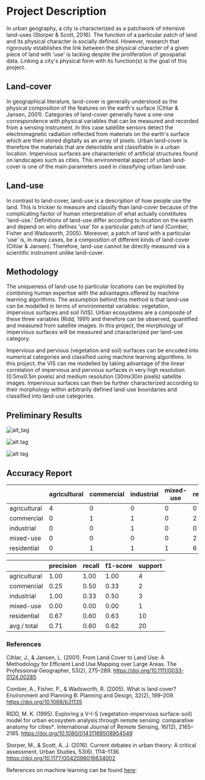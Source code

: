 # Project Description

In urban geography, a city is characterized as a patchwork of intensive land-uses (Storper & Scott, 2016). The function of a particular patch of land and its physical character is socially defined. However, research that rigorously establishes the link between the physical character of a given piece of land with 'use' is lacking despite the proliferation of geospatial data. Linking a city's physical form with its function(s) is the goal of this project. 

## Land-cover
In geographical literature, land-cover is generally understood as the physical composition of the features on the earth's surface (Cihlar & Jansen, 2001). Categories of land-cover generally have a one-one correspondence with physical variables that can be measured and recorded from a sensing instrument. In this case satellite sensors detect the electromagnetic radiation reflected from materials on the earth's surface which are then stored digitally as an array of pixels. Urban land-cover is therefore the materials that are detectable and classifiable in a urban location. Impervious surfaces are characteristic of artificial structures found on landscapes such as cities. This environmental aspect of urban land-cover is one of the main parameters used in classifying urban land-use.

## Land-use
In contrast to land-cover, land-use is a description of how people use the land. This is trickier to measure and classify than land-cover because of the complicating factor of human interpretation of what actually constitutes 'land-use.' Definitions of land-use differ according to location on the earth and depend on who defines 'use' for a particular patch of land (Comber, Fisher and Wadsworth, 2005). Moreover, a patch of land with a particular 'use' is, in many cases, be a composition of different kinds of land-cover (Cihlar & Jansen). Therefore, land-use cannot be directly measured via a scientific instrument unlike land-cover.

## Methodology
The uniqueness of land-use to particular locations can be exploited by combining human expertise with the advantages offered by machine learning algorithms. The assumption behind this method is that land-use can be modelled in terms of environmental variables: vegetation, impervious surfaces and soil (VIS). Urban ecosystems are a composite of these three variables (Ridd, 1991) and therefore can be observed, quantified and measured from satellite images. In this project, the morphology of impervious surfaces will be measured and characterized per land-use category. 

Impervious and pervious (vegetation and soil) surfaces can be encoded into numerical categories and classified using machine learning algorithms. In this project, the VIS can me modelled by taking advantage of the linear correlation of impervious and pervious surfaces in very high resolution (0.5mx0.5m pixels) and medium resolution (30mx30m pixels) satellite images. Impervious surfaces can then be further characterized according to their morphology within arbitrarily defined land-use boundaries and classified into land-use categories. 

## Preliminary Results

![alt_tag](https://github.com/tropicalmentat/land-cover-to-land-use-classification/blob/master/general_workflow.png)

![alt tag](https://github.com/tropicalmentat/land-cover-to-land-use-classification/blob/master/prelim%20land%20cover.png)

![alt tag](https://github.com/tropicalmentat/land-cover-to-land-use-classification/blob/master/land-use%20classification.png)

## Accuracy Report

|             | agricultural | commercial | industrial | mixed-use | residential |
| --- | --- | --- | --- | --- | --- |
|agricultural      |       4     |      0     |      0     |     0       |     0|
|commercial         |      0      |     1      |     1     |     0       |     2|
|industrial          |     0      |     0      |     1     |     0       |     0|
|mixed-use           |     0       |    0      |     0     |     0       |     2|
|residential       |       0       |    1       |    1     |     1        |    6|

|              |precision  |  recall | f1-score  | support|
|   ---           |---  |  --- | ---  | ---|
|agricultural    |   1.00   |   1.00  |    1.00   |      4|
|  commercial    |   0.25   |   0.50  |    0.33    |     2|
|  industrial   |    1.00   |   0.33   |   0.50   |      3|
|   mixed-use  |     0.00   |   0.00    |  0.00    |     1|
| residential   |    0.67    |  0.60  |    0.63   |     10|
| avg / total    |   0.71   |   0.60   |   0.62    |    20|



### References

Cihlar, J., & Jansen, L. (2001). From Land Cover to Land Use: A Methodology for Efficient Land Use Mapping over Large Areas. The Professional Geographer, 53(2), 275–289. https://doi.org/10.1111/0033-0124.00285

Comber, A., Fisher, P., & Wadsworth, R. (2005). What is land cover? Environment and Planning B: Planning and Design, 32(2), 199–209. https://doi.org/10.1068/b31135

RIDD, M. K. (1995). Exploring a V-I-S (vegetation-impervious surface-soil) model for urban ecosystem analysis through remote sensing: comparative anatomy for cities†. International Journal of Remote Sensing, 16(12), 2165–2185. https://doi.org/10.1080/01431169508954549

Storper, M., & Scott, A. J. (2016). Current debates in urban theory: A critical assessment. Urban Studies, 53(6), 1114–1136. https://doi.org/10.1177/0042098016634002

References on machine learning can be found [here](https://github.com/josephmisiti/awesome-machine-learning/blob/master/books.md):




